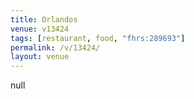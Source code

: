 ```yaml
---
title: Orlandos
venue: v13424
tags: [restaurant, food, "fhrs:289693"]
permalink: /v/13424/
layout: venue
---
```

null
